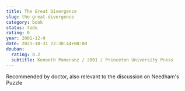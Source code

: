 ```yaml
---
title: The Great Divergence
slug: the-great-divergence
category: book
status: todo
rating: 0
year: 2001-12-9
date: 2021-10-31 22:30:44+08:00
douban:
  rating: 8.2
  subtitle: Kenneth Pomeranz / 2001 / Princeton University Press
---
```


Recommended by doctor, also relevant to the discussion on Needham's Puzzle
